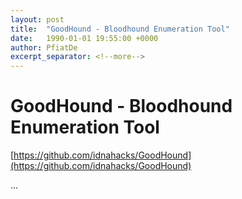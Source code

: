 ```yaml
---
layout: post
title:  "GoodHound - Bloodhound Enumeration Tool"
date:   1990-01-01 19:55:00 +0000
author: PfiatDe
excerpt_separator: <!--more-->
---
```


# GoodHound - Bloodhound Enumeration Tool

[https://github.com/idnahacks/GoodHound](https://github.com/idnahacks/GoodHound)

...
<!--more-->
